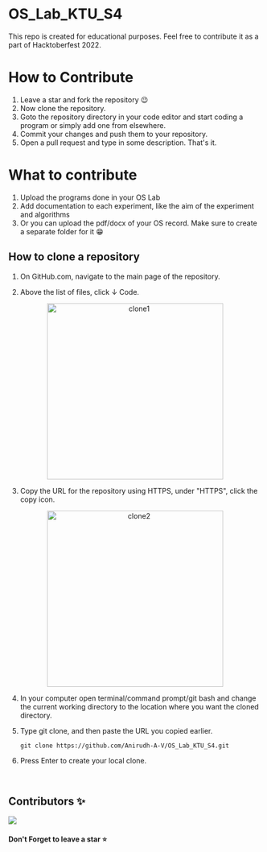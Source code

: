 # OS_Lab_KTU_S4

This repo is created for educational purposes. Feel free to contribute it as a part of Hacktoberfest 2022.

# How to Contribute
1. Leave a star and fork the repository :wink:
2. Now clone the repository.
3. Goto the repository directory in your code editor and start coding a program or simply add one from elsewhere.
4. Commit your changes and push them to your repository.
5. Open a pull request and type in some description. That's it.

# What to contribute
1. Upload the programs done in your OS Lab
2. Add documentation to each experiment, like the aim of the experiment and algorithms
3. Or you can upload the pdf/docx of your OS record. Make sure to create a separate folder for it :grin:

## How to clone a repository

1. On GitHub.com, navigate to the main page of the repository.

2. Above the list of files, click  &#8595; Code. 
<div align="center">
  <img width="350px" src="https://docs.github.com/assets/cb-20363/images/help/repository/code-button.png" alt="clone1" />
</div>

3. Copy the URL for the repository using HTTPS, under "HTTPS", click the copy icon.
<div align="center">
  <img width="350px" src="https://docs.github.com/assets/cb-33207/images/help/repository/https-url-clone-cli.png" alt="clone2" />
</div>

4. In your computer open terminal/command prompt/git bash and change the current working directory to the location where you want the cloned directory.

5. Type git clone, and then paste the URL you copied earlier.<br/>
    ```
    git clone https://github.com/Anirudh-A-V/OS_Lab_KTU_S4.git
    ```

6. Press Enter to create your local clone.
<br/>


## Contributors ✨

<a href="https://github.com/Anirudh-A-V/OS_Lab_KTU_S4/graphs/contributors">
  
  <img src="https://contrib.rocks/image?repo=Anirudh-A-V/OS_Lab_KTU_S4"/>

</a>


#### Don't Forget to leave a star :star:
